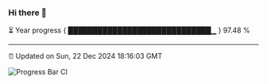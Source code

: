 ### Hi there 👋

⏳ Year progress { █████████████████████████████▁ } 97.48 %

---

⏰ Updated on Sun, 22 Dec 2024 18:16:03 GMT

![Progress Bar CI](https://github.com/liununu/liununu/workflows/Progress%20Bar%20CI/badge.svg)
